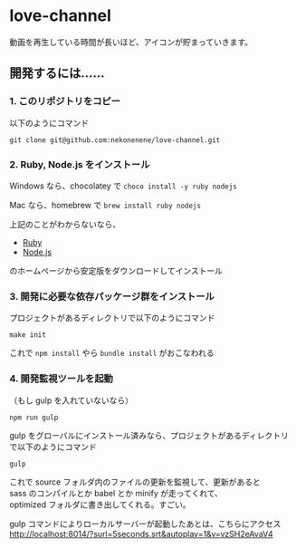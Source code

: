 # love-channel

動画を再生している時間が長いほど、アイコンが貯まっていきます。


## 開発するには……

### 1. このリポジトリをコピー

以下のようにコマンド
```
git clone git@github.com:nekonenene/love-channel.git
```

### 2. Ruby, Node.js をインストール

Windows なら、chocolatey で `choco install -y ruby nodejs`

Mac なら、homebrew で `brew install ruby nodejs`

上記のことがわからないなら、  
- [Ruby](https://www.ruby-lang.org/) 
- [Node.js](https://nodejs.org/)

のホームページから安定版をダウンロードしてインストール

### 3. 開発に必要な依存パッケージ群をインストール

プロジェクトがあるディレクトリで以下のようにコマンド
```
make init
```

これで `npm install` やら `bundle install` がおこなわれる

### 4. 開発監視ツールを起動

（もし gulp を入れていないなら）
```
npm run gulp
```

gulp をグローバルにインストール済みなら、プロジェクトがあるディレクトリで以下のようにコマンド
```
gulp
```

これで source フォルダ内のファイルの更新を監視して、更新があると  
sass のコンパイルとか babel とか minify が走ってくれて、  
optimized フォルダに書き出してくれる。すごい。

gulp コマンドによりローカルサーバーが起動したあとは、こちらにアクセス  
[http://localhost:8014/?surl=5seconds.srt&autoplay=1&v=vzSH2eAvaV4](http://localhost:8014/?surl=5seconds.srt&autoplay=1&v=vzSH2eAvaV4)
